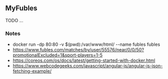 ## MyFubles

TODO ...

### Notes

- docker run -dp 80:80 -v $(pwd):/var/www/html/ --name fubles fubles
- https://www.fubles.com/matches/by/user/55576/near/0/0/50?promotionalExcluded=1&sport-players=1-5
- https://coreos.com/os/docs/latest/getting-started-with-docker.html
- https://www.webcodegeeks.com/javascript/angular-js/angular-js-json-fetching-example/

